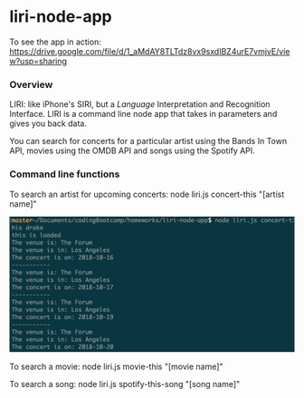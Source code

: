 # liri-node-app

To see the app in action: https://drive.google.com/file/d/1_aMdAY8TLTdz8vx9sxdIBZ4urE7vmjvE/view?usp=sharing

### Overview

LIRI: like iPhone's SIRI, but a _Language_ Interpretation and Recognition Interface. LIRI is a command line node app that takes in parameters and gives you back data.

You can search for concerts for a particular artist using the Bands In Town API, movies using the OMDB API and songs using the Spotify API.

### Command line functions

To search an artist for upcoming concerts: node liri.js concert-this "[artist name]"

![liri-node-app](concert-this.png)

To search a movie: node liri.js movie-this "[movie name]"
 
To search a song: node liri.js spotify-this-song "[song name]"


